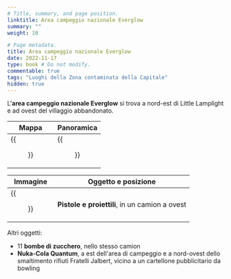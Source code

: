 ```yaml
---
# Title, summary, and page position.
linktitle: Area campeggio nazionale Everglow
summary: ""
weight: 10

# Page metadata.
title: Area campeggio nazionale Everglow
date: 2022-11-17
type: book # Do not modify.
commentable: true
tags: "Luoghi della Zona contaminata della Capitale"
hidden: true
---
```


<div class="fo3">


L'**area campeggio nazionale Everglow** si trova a nord-est di Little Lamplight e ad ovest del villaggio abbandonato.

| Mappa                       | Panoramica              |
| --------------------------- | ----------------------- |
| {{<figure src="fo3/Everglow_NC_loc.webp">}} | {{<figure src="fo3/EN_Campground.webp">}} |

| Immagine                                                | Oggetto e posizione                            |
| ------------------------------------------------------- | ---------------------------------------------- |
| {{<figure src="fo3/Everglow_National_Campground_Guns_and_Bullets.webp">}} | **Pistole e proiettili**, in un camion a ovest |


Altri oggetti:
- 11 **bombe di zucchero**, nello stesso camion
- **Nuka-Cola Quantum**, a est dell'area di campeggio e a nord-ovest dello smaltimento rifiuti Fratelli Jalbert, vicino a un cartellone pubblicitario da bowling

</div>

